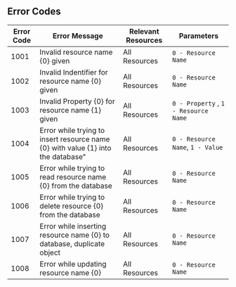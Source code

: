 ## Error Codes

Error Code  | Error Message   | Relevant Resources  | Parameters
----------- | ----------|------------ |-----
1001 | Invalid resource name {0} given  | All Resources  | `0 - Resource Name`
1002 | Invalid Indentifier for resource name {0} given | All Resources | `0 - Resource Name`
1003 | Invalid Property {0} for resource name {1} given | All Resources | `0 - Property` , `1 - Resource Name` 
1004 | Error while trying to insert resource name {0} with value {1} into the database" | All Resources | `0 - Resource Name`, `1 - Value`
1005 | Error while trying to read resource name {0} from the database | All Resources | `0 - Resource Name`
1006 | Error while trying to delete resource {0} from the database | All Resources | `0 - Resource Name`
1007 | Error while inserting resource name {0} to database, duplicate object | All Resources | `0 - Resource Name`
1008 | Error while updating resource name {0} | All Resources | `0 - Resource Name`

